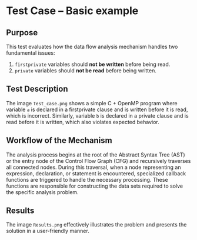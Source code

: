 # Test Case – Basic example

## Purpose
This test evaluates how the data flow analysis mechanism handles two fundamental issues:
1. `firstprivate` variables should **not be written** before being read.
2. `private` variables should **not be read** before being written.

## Test Description
The image `Test_case.png` shows a simple C + OpenMP program where variable `a` is declared in a firstprivate clause and is written before it is read, which is incorrect. Similarly, variable `b` is declared in a private clause and is read before it is written, which also violates expected behavior.


##  Workflow of the Mechanism
The analysis process begins at the root of the Abstract Syntax Tree (AST) or the entry node of the Control Flow Graph (CFG) and recursively traverses all connected nodes. During this traversal, when a node representing an expression, declaration, or statement is encountered, specialized callback functions are triggered to handle the necessary processing. These functions are responsible for constructing the data sets required to solve the specific analysis problem.

## Results

The image `Results.png` effectively illustrates the problem and presents the solution in a user-friendly manner.
